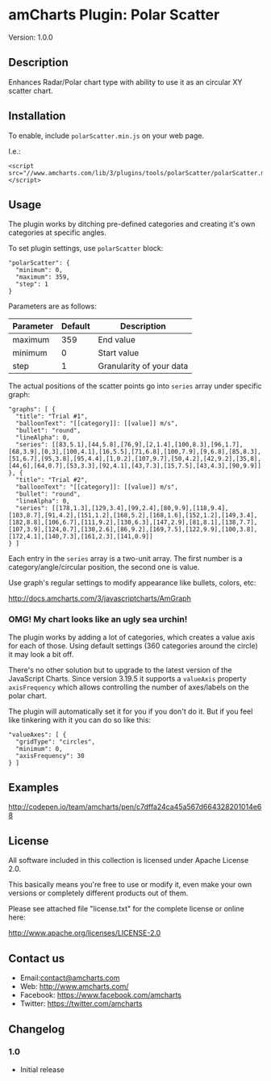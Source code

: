 # amCharts Plugin: Polar Scatter

Version: 1.0.0


## Description

Enhances Radar/Polar chart type with ability to use it as an circular XY scatter
chart.

## Installation

To enable, include `polarScatter.min.js` on your web page.

I.e.:

```
<script src="//www.amcharts.com/lib/3/plugins/tools/polarScatter/polarScatter.min.js"></script>
```

## Usage

The plugin works by ditching pre-defined categories and creating it's own 
categories at specific angles.

To set plugin settings, use `polarScatter` block:

```
"polarScatter": {
  "minimum": 0,
  "maximum": 359,
  "step": 1
}
```

Parameters are as follows:

Parameter | Default | Description
--------- | ------- | -----------
maximum | 359 | End value
minimum | 0 | Start value
step | 1 | Granularity of your data

The actual positions of the scatter points go into `series` array under 
specific graph:

```
"graphs": [ {
  "title": "Trial #1",
  "balloonText": "[[category]]: [[value]] m/s",
  "bullet": "round",
  "lineAlpha": 0,
  "series": [[83,5.1],[44,5.8],[76,9],[2,1.4],[100,8.3],[96,1.7],[68,3.9],[0,3],[100,4.1],[16,5.5],[71,6.8],[100,7.9],[9,6.8],[85,8.3],[51,6.7],[95,3.8],[95,4.4],[1,0.2],[107,9.7],[50,4.2],[42,9.2],[35,8],[44,6],[64,0.7],[53,3.3],[92,4.1],[43,7.3],[15,7.5],[43,4.3],[90,9.9]]
}, {
  "title": "Trial #2",
  "balloonText": "[[category]]: [[value]] m/s",
  "bullet": "round",
  "lineAlpha": 0,
  "series": [[178,1.3],[129,3.4],[99,2.4],[80,9.9],[118,9.4],[103,8.7],[91,4.2],[151,1.2],[168,5.2],[168,1.6],[152,1.2],[149,3.4],[182,8.8],[106,6.7],[111,9.2],[130,6.3],[147,2.9],[81,8.1],[138,7.7],[107,3.9],[124,0.7],[130,2.6],[86,9.2],[169,7.5],[122,9.9],[100,3.8],[172,4.1],[140,7.3],[161,2.3],[141,0.9]]
} ]
```

Each entry in the `series` array is a two-unit array. The first number is a 
category/angle/circular position, the second one is value.

Use graph's regular settings to modify appearance like bullets, colors, etc:

http://docs.amcharts.com/3/javascriptcharts/AmGraph


### OMG! My chart looks like an ugly sea urchin!

The plugin works by adding a lot of categories, which creates a value axis for
each of those. Using default settings (360 categories around the circle) it may
look a bit off.

There's no other solution but to upgrade to the latest version of the 
JavaScript Charts. Since version 3.19.5 it supports a `valueAxis` property
`axisFrequency` which allows controlling the number of axes/labels on the polar
chart.

The plugin will automatically set it for you if you don't do it. But if you 
feel like tinkering with it you can do so like this:

```
"valueAxes": [ {
  "gridType": "circles",
  "minimum": 0,
  "axisFrequency": 30
} ]
```

## Examples

http://codepen.io/team/amcharts/pen/c7dffa24ca45a567d664328201014e68

## License

All software included in this collection is licensed under Apache License 2.0.

This basically means you're free to use or modify it, even make your own 
versions or completely different products out of them.

Please see attached file "license.txt" for the complete license or online here:

http://www.apache.org/licenses/LICENSE-2.0


## Contact us

* Email:contact@amcharts.com
* Web: http://www.amcharts.com/
* Facebook: https://www.facebook.com/amcharts
* Twitter: https://twitter.com/amcharts


## Changelog

### 1.0
* Initial release